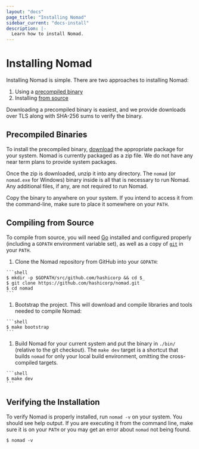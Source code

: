 ```yaml
---
layout: "docs"
page_title: "Installing Nomad"
sidebar_current: "docs-install"
description: |-
  Learn how to install Nomad.
---
```


# Installing Nomad

Installing Nomad is simple. There are two approaches to installing Nomad:

1. Using a <a href="#precompiled-binaries">precompiled binary</a>
1. Installing <a href="#from-source">from source</a>

Downloading a precompiled binary is easiest, and we provide downloads over
TLS along with SHA-256 sums to verify the binary.

<a name="precompiled-binaries"></a>
## Precompiled Binaries

To install the precompiled binary, [download](/downloads.html) the appropriate
package for your system. Nomad is currently packaged as a zip file. We do not
have any near term plans to provide system packages.

Once the zip is downloaded, unzip it into any directory. The `nomad` (or
`nomad.exe` for Windows) binary inside is all that is necessary to run Nomad.
Any additional files, if any, are not required to run Nomad.

Copy the binary to anywhere on your system. If you intend to access it from the
command-line, make sure to place it somewhere on your `PATH`.

<a name="from-source"></a>
## Compiling from Source

To compile from source, you will need [Go](https://golang.org) installed and
configured properly (including a `GOPATH` environment variable set), as well
as a copy of [`git`](https://www.git-scm.com/) in your `PATH`.

  1. Clone the Nomad repository from GitHub into your `GOPATH`:

    ```shell
    $ mkdir -p $GOPATH/src/github.com/hashicorp && cd $_
    $ git clone https://github.com/hashicorp/nomad.git
    $ cd nomad
    ```

  1. Bootstrap the project. This will download and compile libraries and tools
  needed to compile Nomad:

    ```shell
    $ make bootstrap
    ```

  1. Build Nomad for your current system and put the binary in `./bin/`
     (relative to the git checkout). The `make dev` target is a shortcut that
     builds `nomad` for only your local build environment, omitting the
     cross-compiled targets.

    ```shell
    $ make dev
    ```

## Verifying the Installation

To verify Nomad is properly installed, run `nomad -v` on your system. You should
see help output. If you are executing it from the command line, make sure it is
on your `PATH` or you may get an error about `nomad` not being found.

```shell
$ nomad -v
```
